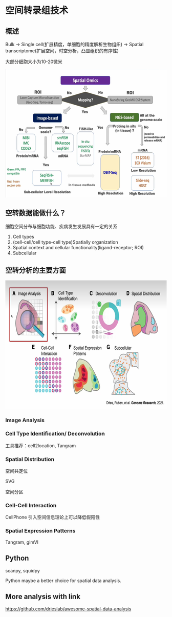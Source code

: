# 空间转录组技术
## 概述
Bulk → Single cell(扩展精度，单细胞的精度解析生物组织) → Spatial transcriptome(扩展空间，时空分析，凸显组织的有序性)

大部分细胞大小为10-20微米

<img src="./images/Spatial_omics.png" alt="Spatial Omics" title="Spatial Omics" width="600" height="400">

## 空转数据能做什么？

细胞空间分布与细胞功能、疾病发生发展具有一定的关系

1. Cell types
2. (cell-cell/cell type-cell type)Spatially organization
3. Spatial context and cellular functionality(ligand-receptor; ROI)
4. Subcellular

## 空转分析的主要方面

<img src="./images/Main_aspects.png" alt="Main Aspects" title="Main Aspects" width="600" height="400">

### Image Analysis

### Cell Type Identification/ Deconvolution

工具推荐：cell2location, Tangram

### Spatial Distribution

空间共定位

SVG

空间分区

### Cell-Cell Interaction

CellPhone
引入空间信息理论上可以降低假阳性

### Spatial Expression Patterns

Tangram, gimVI


## Python 

scanpy, squidpy

Python maybe a better choice for spatial data analysis.

## More analysis with link
https://github.com/drieslab/awesome-spatial-data-analysis
